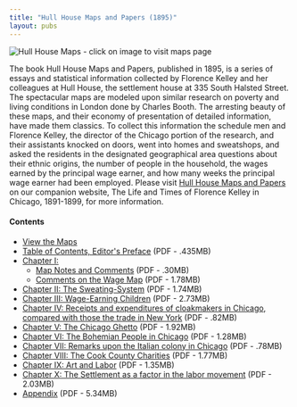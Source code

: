 ```yaml
---
title: "Hull House Maps and Papers (1895)"
layout: pubs
---
```


![Hull House Maps - click on image to visit maps page](/img/pub/hullhouse/HHouseMaps.jpg)

The book Hull House Maps and Papers, published in 1895, is a series of essays and statistical information collected by Florence Kelley and her colleagues at Hull House, the settlement house at 335 South Halsted Street. The spectacular maps are modeled upon similar research on poverty and living conditions in London done by Charles Booth. The arresting beauty of these maps, and their economy of presentation of detailed information, have made them classics. To collect this information the schedule men and Florence Kelley, the director of the Chicago portion of the research, and their assistants knocked on doors, went into homes and sweatshops, and asked the residents in the designated geographical area questions about their ethnic origins, the number of people in the household, the wages earned by the principal wage earner, and how many weeks the principal wage earner had been employed. Please visit [Hull House Maps and Papers](http://florencekelley.northwestern.edu/historical/hullhouse/) on our companion website, The Life and Times of Florence Kelley in Chicago, 1891-1899, for more information.

#### Contents
  * [View the Maps](/pubs/hullhouse/maps/)
  * [Table of Contents, Editor's Preface](/docs_fk/homicide/HullHouse/HH.toc.pdf)
    (PDF - .435MB)
  * [Chapter I:]()
    * [Map Notes and Comments](/docs_fk/homicide/HullHouse/HH.01.1.pdf)
      (PDF - .30MB)
    * [Comments on the Wage Map](/docs_fk/homicide/HullHouse/HH.01.2.pdf)
      (PDF - 1.78MB)
  * [Chapter II: The Sweating-System](/docs_fk/homicide/HullHouse/HH.02.pdf)
    (PDF - 1.74MB)
  * [Chapter III: Wage-Earning Children](/docs_fk/homicide/HullHouse/HH.03.pdf)
    (PDF - 2.73MB)
  * [Chapter IV: Receipts and expenditures of cloakmakers in Chicago, compared with those the trade in New York](/docs_fk/homicide/HullHouse/HH.04.pdf)
    (PDF - .82MB)
  * [Chapter V: The Chicago Ghetto](/docs_fk/homicide/HullHouse/HH.05.pdf)
    (PDF - 1.92MB)
  * [Chapter VI: The Bohemian People in Chicago](/docs_fk/homicide/HullHouse/HH.06.pdf)
    (PDF - 1.28MB)
  * [Chapter VII: Remarks upon the Italian colony in Chicago](/docs_fk/homicide/HullHouse/HH.07.pdf)
    (PDF - .78MB)
  * [Chapter VIII: The Cook County Charities](/docs_fk/homicide/HullHouse/HH.08.pdf)
    (PDF - 1.77MB)
  * [Chapter IX: Art and Labor](/docs_fk/homicide/HullHouse/HH.09.pdf)
    (PDF - 1.35MB)
  * [Chapter X: The Settlement as a factor in the labor movement](/docs_fk/homicide/HullHouse/HH.10.pdf)
    (PDF - 2.03MB)
  * [Appendix](/docs_fk/homicide/HullHouse/HH.appendix.pdf)
    (PDF - 5.34MB)
